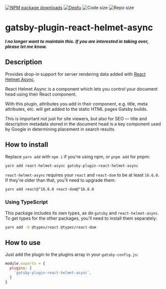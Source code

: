 [![NPM package downloads](https://img.shields.io/npm/dt/gatsby-plugin-react-helmet-async)](https://www.npmjs.com/package/gatsby-plugin-react-helmet-async)
[![Depfu](https://img.shields.io/depfu/Collabsalot/gatsby-plugin-react-helmet-async)](https://depfu.com/repos/github/Collabsalot/gatsby-plugin-react-helmet-async)
![Code size](https://img.shields.io/github/languages/code-size/Collabsalot/gatsby-plugin-react-helmet-async)
![Repo size](https://img.shields.io/github/repo-size/Collabsalot/gatsby-plugin-react-helmet-async)

# gatsby-plugin-react-helmet-async

**_I no longer want to maintain this. If you are interested in taking over, please let me know._**

## Description

Provides drop-in support for server rendering data added with [React Helmet Async](https://github.com/staylor/react-helmet-async).

React Helmet Async is a component which lets you control your document head using their React component.

With this plugin, attributes you add in their component, e.g. title, meta attributes, etc. will get added to the static HTML pages Gatsby builds.

This is important not just for site viewers, but also for SEO — title and description metadata stored in the document head is a key component used by Google in determining placement in search results.

## How to install

Replace `yarn add` with `npm i` if you're using npm, or `pnpm add` for pnpm:

```bash
yarn add react-helmet-async gatsby-plugin-react-helmet-async
```

`react-helmet-async` requires your `react` and `react-dom` to be at least `16.6.0`. If they're older than that, you'll need to upgrade them:
 
```bash
yarn add react@^16.6.0 react-dom@^16.6.0
```

### Using TypeScript

This package includes its own types, as do `gatsby` and `react-helmet-async`. To get types for the other packages, you'll need to install them separately:

```bash
yarn add -D @types/react @types/react-dom
```

## How to use

Just add the plugin to the plugins array in your `gatsby-config.js`:

```js
module.exports = {
  plugins: [
    `gatsby-plugin-react-helmet-async`,
  ]
}
```
